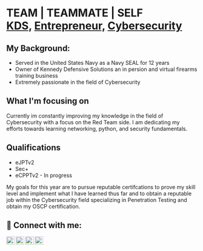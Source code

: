 <h1>TEAM | TEAMMATE | SELF <br/><a href="https://kennedydefensivesolutions.com">KDS,</a> <a href="https://instagram.com/traviskennedy267">Entrepreneur,</a> <a href="https://github.com/traviskennedy267">Cybersecurity</a>

<h2>My Background:</h2>

- Served in the United States Navy as a Navy SEAL for 12 years
- Owner of Kennedy Defensive Solutions an in persion and virtual firearms training business
- Extremely passionate in the field of Cybersecurity

<h2>What I'm focusing on</h2>
Currently im constantly improving my knowledge in the field of Cybersecurity with a focus on the Red Team side. I am dedicating my efforts towards learning networking, python, and security fundamentals.

<h2>Qualifications</h2>

- eJPTv2
- Sec+
- eCPPTv2 - In progress

My goals for this year are to pursue reputable certifcations to prove my skill level and implement what I have learned thus far and to obtain a reputable job within the Cybersecurity field specializing in Penetration Testing and obtain my OSCP certification.

<h2> 🤳 Connect with me:</h2>

[<img align="left" alt="TravisKennedy | YouTube" width="22px" src="https://cdn.jsdelivr.net/npm/simple-icons@v3/icons/youtube.svg" />][youtube]
[<img align="left" alt="TravisKennedy | Twitter" width="22px" src="https://cdn.jsdelivr.net/npm/simple-icons@v3/icons/twitter.svg" />][twitter]
[<img align="left" alt="TravisKennedy | LinkedIn" width="22px" src="https://cdn.jsdelivr.net/npm/simple-icons@v3/icons/linkedin.svg" />][linkedin][<img align="left" alt="TravisKennedy | Instagram" width="22px" src="https://cdn.jsdelivr.net/npm/simple-icons@v3/icons/instagram.svg" />][instagram]

[twitter]: https://twitter.com/travisk267
[youtube]: https://www.youtube.com/c/kennedydefensivesolutions
[instagram]: https://www.instagram.com/traviskennedy267/
[linkedin]: https://linkedin.com/in/traviskennedy















<!--
**traviskennedy267/traviskennedy267** is a ✨ _special_ ✨ repository because its `README.md` (this file) appears on your GitHub profile.

Here are some ideas to get you started:

- 🔭 I’m currently working on ...
- 🌱 I’m currently learning ...
- 👯 I’m looking to collaborate on ...
- 🤔 I’m looking for help with ...
- 💬 Ask me about ...
- 📫 How to reach me: ...
- 😄 Pronouns: ...
- ⚡ Fun fact: ...
-->
